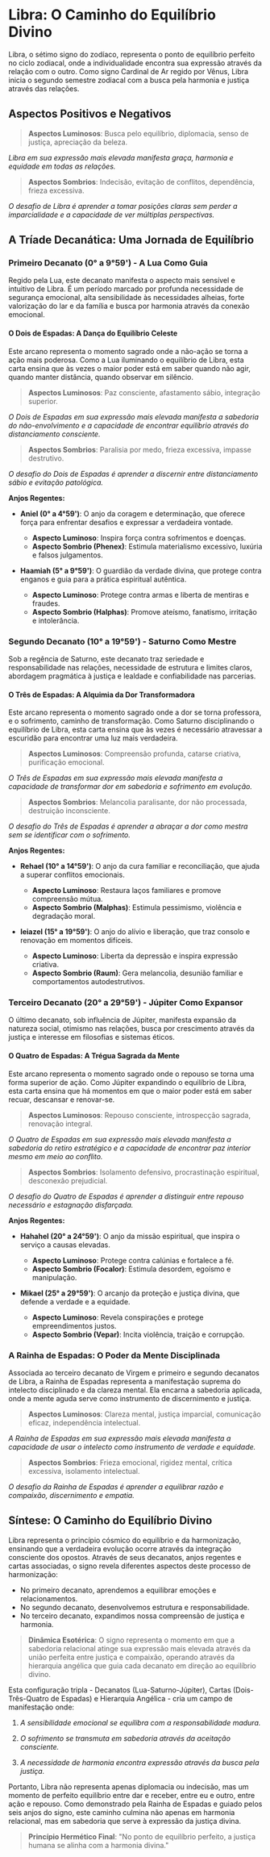 # Libra: O Caminho do Equilíbrio Divino

Libra, o sétimo signo do zodíaco, representa o ponto de equilíbrio perfeito no ciclo zodiacal, onde a individualidade encontra sua expressão através da relação com o outro. Como signo Cardinal de Ar regido por Vênus, Libra inicia o segundo semestre zodiacal com a busca pela harmonia e justiça através das relações.

## Aspectos Positivos e Negativos

> **Aspectos Luminosos**: Busca pelo equilíbrio, diplomacia, senso de justiça, apreciação da beleza.

*Libra em sua expressão mais elevada manifesta graça, harmonia e equidade em todas as relações.*

> **Aspectos Sombrios**: Indecisão, evitação de conflitos, dependência, frieza excessiva.

*O desafio de Libra é aprender a tomar posições claras sem perder a imparcialidade e a capacidade de ver múltiplas perspectivas.*

## A Tríade Decanática: Uma Jornada de Equilíbrio

### Primeiro Decanato (0° a 9°59') - A Lua Como Guia

Regido pela Lua, este decanato manifesta o aspecto mais sensível e intuitivo de Libra. É um período marcado por profunda necessidade de segurança emocional, alta sensibilidade às necessidades alheias, forte valorização do lar e da família e busca por harmonia através da conexão emocional. 

#### O Dois de Espadas: A Dança do Equilíbrio Celeste

Este arcano representa o momento sagrado onde a não-ação se torna a ação mais poderosa. Como a Lua iluminando o equilíbrio de Libra, esta carta ensina que às vezes o maior poder está em saber quando não agir, quando manter distância, quando observar em silêncio.

> **Aspectos Luminosos**: Paz consciente, afastamento sábio, integração superior.

*O Dois de Espadas em sua expressão mais elevada manifesta a sabedoria do não-envolvimento e a capacidade de encontrar equilíbrio através do distanciamento consciente.*

> **Aspectos Sombrios**: Paralisia por medo, frieza excessiva, impasse destrutivo.

*O desafio do Dois de Espadas é aprender a discernir entre distanciamento sábio e evitação patológica.*

**Anjos Regentes:**

- **Aniel (0° a 4°59')**: O anjo da coragem e determinação, que oferece força para enfrentar desafios e expressar a verdadeira vontade.
   - **Aspecto Luminoso**: Inspira força contra sofrimentos e doenças.
   - **Aspecto Sombrio (Phenex)**: Estimula materialismo excessivo, luxúria e falsos julgamentos.

- **Haamiah (5° a 9°59')**: O guardião da verdade divina, que protege contra enganos e guia para a prática espiritual autêntica.
   - **Aspecto Luminoso**: Protege contra armas e liberta de mentiras e fraudes.  
   - **Aspecto Sombrio (Halphas)**: Promove ateísmo, fanatismo, irritação e intolerância.

### Segundo Decanato (10° a 19°59') - Saturno Como Mestre 

Sob a regência de Saturno, este decanato traz seriedade e responsabilidade nas relações, necessidade de estrutura e limites claros, abordagem pragmática à justiça e lealdade e confiabilidade nas parcerias.

#### O Três de Espadas: A Alquimia da Dor Transformadora

Este arcano representa o momento sagrado onde a dor se torna professora, e o sofrimento, caminho de transformação. Como Saturno disciplinando o equilíbrio de Libra, esta carta ensina que às vezes é necessário atravessar a escuridão para encontrar uma luz mais verdadeira.

> **Aspectos Luminosos**: Compreensão profunda, catarse criativa, purificação emocional.

*O Três de Espadas em sua expressão mais elevada manifesta a capacidade de transformar dor em sabedoria e sofrimento em evolução.*

> **Aspectos Sombrios**: Melancolia paralisante, dor não processada, destruição inconsciente.  

*O desafio do Três de Espadas é aprender a abraçar a dor como mestra sem se identificar com o sofrimento.*

**Anjos Regentes:**

- **Rehael (10° a 14°59')**: O anjo da cura familiar e reconciliação, que ajuda a superar conflitos emocionais. 
   - **Aspecto Luminoso**: Restaura laços familiares e promove compreensão mútua.
   - **Aspecto Sombrio (Malphas)**: Estimula pessimismo, violência e degradação moral.

- **Ieiazel (15° a 19°59')**: O anjo do alívio e liberação, que traz consolo e renovação em momentos difíceis.
   - **Aspecto Luminoso**: Liberta da depressão e inspira expressão criativa.  
   - **Aspecto Sombrio (Raum)**: Gera melancolia, desunião familiar e comportamentos autodestrutivos.

### Terceiro Decanato (20° a 29°59') - Júpiter Como Expansor

O último decanato, sob influência de Júpiter, manifesta expansão da natureza social, otimismo nas relações, busca por crescimento através da justiça e interesse em filosofias e sistemas éticos.

#### O Quatro de Espadas: A Trégua Sagrada da Mente

Este arcano representa o momento sagrado onde o repouso se torna uma forma superior de ação. Como Júpiter expandindo o equilíbrio de Libra, esta carta ensina que há momentos em que o maior poder está em saber recuar, descansar e renovar-se.

> **Aspectos Luminosos**: Repouso consciente, introspecção sagrada, renovação integral.

*O Quatro de Espadas em sua expressão mais elevada manifesta a sabedoria do retiro estratégico e a capacidade de encontrar paz interior mesmo em meio ao conflito.*

> **Aspectos Sombrios**: Isolamento defensivo, procrastinação espiritual, desconexão prejudicial.

*O desafio do Quatro de Espadas é aprender a distinguir entre repouso necessário e estagnação disfarçada.*  

**Anjos Regentes:**

- **Hahahel (20° a 24°59')**: O anjo da missão espiritual, que inspira o serviço a causas elevadas.  
   - **Aspecto Luminoso**: Protege contra calúnias e fortalece a fé.
   - **Aspecto Sombrio (Focalor)**: Estimula desordem, egoísmo e manipulação.

- **Mikael (25° a 29°59')**: O arcanjo da proteção e justiça divina, que defende a verdade e a equidade.
   - **Aspecto Luminoso**: Revela conspirações e protege empreendimentos justos.  
   - **Aspecto Sombrio (Vepar)**: Incita violência, traição e corrupção.

### A Rainha de Espadas: O Poder da Mente Disciplinada

Associada ao terceiro decanato de Virgem e primeiro e segundo decanatos de Libra, a Rainha de Espadas representa a manifestação suprema do intelecto disciplinado e da clareza mental. Ela encarna a sabedoria aplicada, onde a mente aguda serve como instrumento de discernimento e justiça.

> **Aspectos Luminosos**: Clareza mental, justiça imparcial, comunicação eficaz, independência intelectual.

*A Rainha de Espadas em sua expressão mais elevada manifesta a capacidade de usar o intelecto como instrumento de verdade e equidade.*

> **Aspectos Sombrios**: Frieza emocional, rigidez mental, crítica excessiva, isolamento intelectual.

*O desafio da Rainha de Espadas é aprender a equilibrar razão e compaixão, discernimento e empatia.*

## Síntese: O Caminho do Equilíbrio Divino

Libra representa o princípio cósmico do equilíbrio e da harmonização, ensinando que a verdadeira evolução ocorre através da integração consciente dos opostos. Através de seus decanatos, anjos regentes e cartas associadas, o signo revela diferentes aspectos deste processo de harmonização:

- No primeiro decanato, aprendemos a equilibrar emoções e relacionamentos.  
- No segundo decanato, desenvolvemos estrutura e responsabilidade.
- No terceiro decanato, expandimos nossa compreensão de justiça e harmonia.

> **Dinâmica Esotérica**: O signo representa o momento em que a sabedoria relacional atinge sua expressão mais elevada através da união perfeita entre justiça e compaixão, operando através da hierarquia angélica que guia cada decanato em direção ao equilíbrio divino.

Esta configuração tripla - Decanatos (Lua-Saturno-Júpiter), Cartas (Dois-Três-Quatro de Espadas) e Hierarquia Angélica - cria um campo de manifestação onde:

1. *A sensibilidade emocional se equilibra com a responsabilidade madura.*

2. *O sofrimento se transmuta em sabedoria através da aceitação consciente.* 

3. *A necessidade de harmonia encontra expressão através da busca pela justiça.*

Portanto, Libra não representa apenas diplomacia ou indecisão, mas um momento de perfeito equilíbrio entre dar e receber, entre eu e outro, entre ação e repouso. Como demonstrado pela Rainha de Espadas e guiado pelos seis anjos do signo, este caminho culmina não apenas em harmonia relacional, mas em sabedoria que serve à expressão da justiça divina.

> **Princípio Hermético Final**: "No ponto de equilíbrio perfeito, a justiça humana se alinha com a harmonia divina."